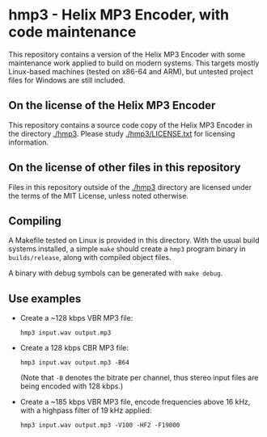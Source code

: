 # hmp3 - Helix MP3 Encoder, with code maintenance

This repository contains a version of the Helix MP3 Encoder with some maintenance work applied to build on modern systems. This targets mostly Linux-based machines (tested on x86-64 and ARM), but untested project files for Windows are still included.

## On the license of the Helix MP3 Encoder

This repository contains a source code copy of the Helix MP3 Encoder in the directory [./hmp3](./hmp3). Please study [./hmp3/LICENSE.txt](./hmp3/LICENSE.txt) for licensing information.

## On the license of other files in this repository

Files in this repository outside of the [./hmp3](./hmp3) directory are licensed under the terms of the MIT License, unless noted otherwise.

## Compiling

A Makefile tested on Linux is provided in this directory. With the usual build systems installed, a simple `make` should create a `hmp3` program binary in `builds/release`, along with compiled object files.

A binary with debug symbols can be generated with `make debug`.

## Use examples

* Create a ~128 kbps VBR MP3 file:
  
  `hmp3 input.wav output.mp3`

* Create a 128 kbps CBR MP3 file:
  
  `hmp3 input.wav output.mp3 -B64`

  (Note that `-B` denotes the bitrate per channel, thus stereo input files are being encoded with 128 kbps.)

* Create a ~185 kbps VBR MP3 file, encode frequencies above 16 kHz, with a highpass filter of 19 kHz applied:
  
  `hmp3 input.wav output.mp3 -V100 -HF2 -F19000`


